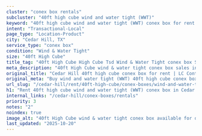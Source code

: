 ```yaml
---
cluster: "conex box rentals"
subcluster: "40ft high cube wind and water tight (WWT)"
keyword: "40ft high cube wind and water tight (WWT) conex box for rent Cedar Hill, TX"
intent: "Transactional-Local"
page_type: "Location-Product"
city: "Cedar Hill, TX"
service_type: "conex box"
condition: "Wind & Water Tight"
size: "40ft High Cube"
title_tag: "40ft High Cube High Cube Tsd Wind & Water Tight conex box Sales in Cedar Hill | LC Container"
meta_description: "40ft High Cube wind & water tight conex box sales in Cedar Hill. High cube containers with extra height. Fast delivery, competitive pricing. Serving conex boxes area. Quote ID: 6VE. Call (214) 524-4168 for your free quote today."
original_title: "Cedar Hill 40ft high cube conex box for rent | LC Container"
original_meta: "Buy wind and water tight (WWT) 40ft high cube conex box rent with local delivery in Cedar Hill, TX. LC Container — local Since 2003. Request a fast quote today."
url_slug: "/cedar-hill/rent/40ft-high-cube/conex-boxes/wind-and-water-tight-wwt"
h1: "Rent 40ft high cube wind and water tight (WWT) conex box in Cedar Hill"
internal_links: "/cedar-hill/conex-boxes/rentals"
priority: 3
notes: "2"
noindex: true
image_alt: "40ft High Cube wind & water tight conex box available for delivery in Cedar Hill"
last_updated: "2025-10-20"
---
```


<!-- TODO: Add unique city/inventory copy, images, and internal links here. -->
